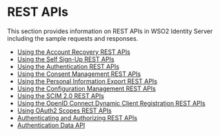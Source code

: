 # REST APIs

This section provides information on REST APIs in WSO2 Identity Server
including the sample requests and responses.

-   [Using the Account Recovery REST APIs](../../using-wso2-identity-server/using-the-account-recovery-rest-apis)
-   [Using the Self Sign-Up REST APIs](../../using-wso2-identity-server/using-the-self-sign-up-rest-apis)
-   [Using the Authentication REST APIs](../../using-wso2-identity-server/using-the-authentication-rest-apis)
-   [Using the Consent Management REST APIs](../../using-wso2-identity-server/using-the-consent-management-rest-apis)
-   [Using the Personal Information Export REST APIs](../../using-wso2-identity-server/using-the-personal-information-export-rest-apis)
-   [Using the Configuration Management REST APIs](../../using-wso2-identity-server/using-the-configuration-management-rest-apis)
-   [Using the SCIM 2.0 REST APIs](../../using-wso2-identity-server/using-the-scim-2.0-rest-apis)
-   [Using the OpenID Connect Dynamic Client Registration REST APIs](_Using_the../../using-wso2-identity-server/openid-connectdynamic-client-registration-rest-apis)
-   [Using OAuth2 Scopes REST APIs](../../using-wso2-identity-server/using-oauth2-scopes-rest-apis)
-   [Authenticating and Authorizing REST APIs](../../using-wso2-identity-server/authenticating-and-authorizing-rest-apis)
-   [Authentication Data API](../../using-wso2-identity-server/authentication-data-api)
